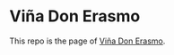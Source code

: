 # Viña Don Erasmo

This repo is the page of [Viña Don Erasmo](https://hernan2803.github.io/vina-don-erasmo-page/).
